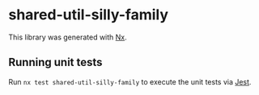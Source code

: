 # shared-util-silly-family

This library was generated with [Nx](https://nx.dev).

## Running unit tests

Run `nx test shared-util-silly-family` to execute the unit tests via [Jest](https://jestjs.io).
